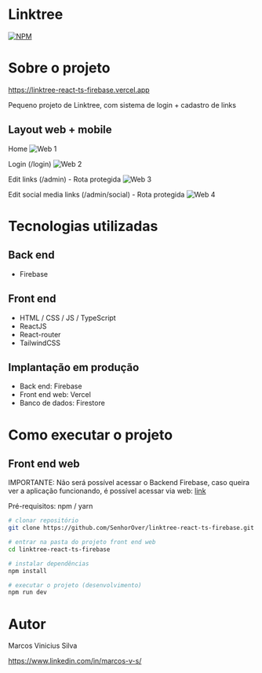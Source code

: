 # Linktree
[![NPM](https://img.shields.io/npm/l/react)](https://github.com/SenhorOver/linktree-react-ts-firebase/blob/master/LICENSE) 

# Sobre o projeto

https://linktree-react-ts-firebase.vercel.app

Pequeno projeto de Linktree, com sistema de login + cadastro de links

## Layout web + mobile
Home
![Web 1](https://i.ibb.co/1JbBtKwW/Screenshot-from-2025-08-03-21-14-08.png)

Login (/login)
![Web 2](https://i.ibb.co/DP58SwWq/Screenshot-from-2025-08-03-21-15-39.png)

Edit links (/admin) - Rota protegida
![Web 3](https://i.ibb.co/x8Df9cQb/Screenshot-from-2025-08-03-21-20-30.png)

Edit social media links (/admin/social) - Rota protegida
![Web 4](https://i.ibb.co/wFBSwMnt/Screenshot-from-2025-08-03-21-16-23.png)

# Tecnologias utilizadas
## Back end
- Firebase
  
## Front end
- HTML / CSS / JS / TypeScript
- ReactJS
- React-router
- TailwindCSS
  
## Implantação em produção
- Back end: Firebase
- Front end web: Vercel
- Banco de dados: Firestore

# Como executar o projeto

## Front end web

IMPORTANTE: Não será possível acessar o Backend Firebase, caso queira ver a aplicação funcionando, é possível acessar via web: [link](https://linktree-react-ts-firebase.vercel.app)

Pré-requisitos: npm / yarn

```bash
# clonar repositório
git clone https://github.com/SenhorOver/linktree-react-ts-firebase.git

# entrar na pasta do projeto front end web
cd linktree-react-ts-firebase

# instalar dependências
npm install

# executar o projeto (desenvolvimento)
npm run dev
```

# Autor

Marcos Vinicius Silva

https://www.linkedin.com/in/marcos-v-s/
